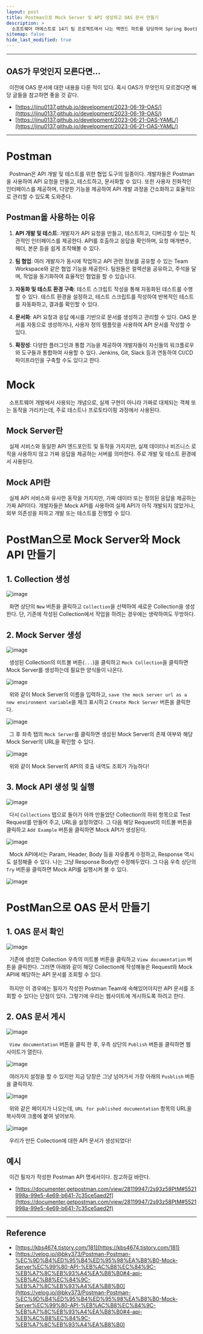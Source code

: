 ```yaml
---
layout: post
title: Postman으로 Mock Server 및 API 생성하고 OAS 문서 만들기
description: >
  소프트웨어 마에스트로 14기 팀 프로젝트에서 나는 백엔드 파트를 담당하여 Spring Boot를 통한 API 서버 개발을 하게 되었다. 이를 위해 학습 차 게시글을 작성하게 되었다.
sitemap: false
hide_last_modified: true
---
```


---

## OAS가 무엇인지 모른다면...

&nbsp; 이전에 OAS 문서에 대한 내용을 다룬 적이 있다. 혹시 OAS가 무엇인지 모르겠다면 해당 글들을 참고하면 좋을 것 같다.

- [https://jinu0137.github.io/development/2023-06-19-OAS/](https://jinu0137.github.io/development/2023-06-19-OAS/)
- [https://jinu0137.github.io/development/2023-06-21-OAS-YAML/](https://jinu0137.github.io/development/2023-06-21-OAS-YAML/)

---

# Postman

&nbsp; Postman은 API 개발 및 테스트를 위한 협업 도구의 일종이다. 개발자들은 Postman을 사용하여 API 요청을 만들고, 테스트하고, 문서화할 수 있다. 또한 사용자 친화적인 인터페이스를 제공하며, 다양한 기능을 제공하여 API 개발 과정을 간소화하고 효율적으로 관리할 수 있도록 도와준다.

## Postman을 사용하는 이유

1. **API 개발 및 테스트**: 개발자가 API 요청을 만들고, 테스트하고, 디버깅할 수 있는 직관적인 인터페이스를 제공한다. API를 호출하고 응답을 확인하며, 요청 매개변수, 헤더, 본문 등을 쉽게 조작해볼 수 있다.

2. **팀 협업**: 여러 개발자가 동시에 작업하고 API 관련 정보를 공유할 수 있는 Team Workspace와 같은 협업 기능을 제공한다. 팀원들은 컬렉션을 공유하고, 주석을 달며, 작업을 동기화하여 효율적인 협업을 할 수 있습니다.

3. **자동화 및 테스트 환경 구축**: 테스트 스크립트 작성을 통해 자동화된 테스트를 수행할 수 있다. 테스트 환경을 설정하고, 테스트 스크립트를 작성하여 반복적인 테스트를 자동화하고, 결과를 확인할 수 있다.

4. **문서화**: API 요청과 응답 예시를 기반으로 문서를 생성하고 관리할 수 있다. OAS 문서를 자동으로 생성하거나, 사용자 정의 템플릿을 사용하여 API 문서를 작성할 수 있다.

5. **확장성**: 다양한 플러그인과 통합 기능을 제공하여 개발자들이 자신들의 워크플로우와 도구들과 통합하여 사용할 수 있다. Jenkins, Git, Slack 등과 연동하여 CI/CD 파이프라인을 구축할 수도 있다고 한다.

# Mock

&nbsp; 소프트웨어 개발에서 사용되는 개념으로, 실제 구현이 아니라 가짜로 대체되는 객체 또는 동작을 가리키는데, 주로 테스트나 프로토타이핑 과정에서 사용된다.

## Mock Server란

&nbsp; 실제 서비스와 동일한 API 엔드포인트 및 동작을 가지지만, 실제 데이터나 비즈니스 로직을 사용하지 않고 가짜 응답을 제공하는 서버를 의미한다. 주로 개발 및 테스트 환경에서 사용된다.

## Mock API란

&nbsp; 실제 API 서비스와 유사한 동작을 가지지만, 가짜 데이터 또는 정의된 응답을 제공하는 가짜 API이다. 개발자들은 Mock API를 사용하여 실제 API가 아직 개발되지 않았거나, 외부 의존성을 피하고 개발 또는 테스트를 진행할 수 있다.

# PostMan으로 Mock Server와 Mock API 만들기

## 1. Collection 생성

![image](https://user-images.githubusercontent.com/68031450/247841355-f2464163-d0c3-42f6-a7e0-a21af2562305.png)

&nbsp; 화면 상단의 `New` 버튼을 클릭하고 `Collection`을 선택하여 새로운 Collection을 생성한다. 단, 기존에 작성된 Collection에서 작업을 하려는 경우에는 생략하여도 무방하다.

## 2. Mock Server 생성

![image](https://user-images.githubusercontent.com/68031450/247842467-8442f171-f0fe-4b58-804f-2a84acbbb806.png)

&nbsp; 생성된 Collection의 미트볼 버튼(`...`)을 클릭하고 `Mock Collection`을 클릭하면 Mock Server를 생성하는데 필요한 양식들이 나온다.

![image](https://user-images.githubusercontent.com/68031450/247842796-bbbaf831-717f-4ec7-bc0a-30bdb94b42dd.png)

&nbsp; 위와 같이 Mock Server의 이름을 입력하고, `save the mock server url as a new environment variable`을 체크 표시하고 `Create Mock Server` 버튼을 클릭한다.

![image](https://user-images.githubusercontent.com/68031450/247843081-347876a4-82b8-4844-a380-646c219a39c1.png)

&nbsp; 그 후 좌측 탭의 `Mock Server`를 클릭하면 생성된 Mock Server의 존재 여부와 해당 Mock Server의 URL을 확인할 수 있다.

![image](https://user-images.githubusercontent.com/68031450/247846309-2421af09-e917-4288-89dc-06f0d673af09.png)

&nbsp; 위와 같이 Mock Server의 API의 호출 내역도 조회가 가능하다!

## 3. Mock API 생성 및 실행

![image](https://user-images.githubusercontent.com/68031450/247844903-05616e84-0093-4f39-95a0-f2b475cf22b4.png)

&nbsp; 다시 `Collections` 탭으로 돌아가 아까 만들었던 Collection의 하위 항목으로 Test Request를 만들어 주고, URL을 설정하였다. 그 다음 해당 Request의 미트볼 버튼을 클릭하고 `Add Example` 버튼을 클릭하면 Mock API가 생성된다.

![image](https://user-images.githubusercontent.com/68031450/247845349-4e0a63b3-e8ea-44d9-889e-983024b033c0.png)

&nbsp; Mock API에서는 Param, Header, Body 등을 자유롭게 수정하고, Response 역시도 설정해줄 수 있다. 나는 그냥 Response Body만 수정해두었다. 그 다음 우측 상단의 `Try` 버튼을 클릭하면 Mock API를 실행시켜 볼 수 있다.

![image](https://user-images.githubusercontent.com/68031450/247845797-7cfab00a-1ba0-4151-9617-5b1e42f9061e.png)

# PostMan으로 OAS 문서 만들기

## 1. OAS 문서 확인

![image](https://user-images.githubusercontent.com/68031450/247845930-7ef4fb14-a2b0-48f1-97c0-cb7bad3ed54f.png)

&nbsp; 기존에 생성한 Collection 우측의 미트볼 버튼을 클릭하고 `View documentation` 버튼을 클릭한다. 그러면 아래와 같이 해당 Collection에 작성해놓은 Request와 Mock API에 해당하는 API 문서를 조회할 수 있다.<br><br>
&nbsp; 하지만 이 경우에는 필자가 작성한 Postman Team에 속해있어야지만 API 문서를 조회할 수 있다는 단점이 있다. 그렇기에 우리는 웹사이트에 게시하도록 하려고 한다.

## 2. OAS 문서 게시

![image](https://user-images.githubusercontent.com/68031450/247848750-97caa12b-a20e-443d-9616-b1f1ea6db366.png)

&nbsp; `View documentation` 버튼을 클릭 한 후, 우측 상단의 `Publish` 버튼을 클릭하면 웹 사이트가 열린다.

![image](https://user-images.githubusercontent.com/68031450/247849087-06fe21e3-4495-4e6f-827a-3000c3c73c00.png)

&nbsp; 여러가지 설정을 할 수 있지만 지금 당장은 그냥 넘어가서 가장 아래의 `Pusblish` 버튼을 클릭하자.

![image](https://user-images.githubusercontent.com/68031450/247850184-f3ba81ca-b3c3-4638-aaf1-57308613d99a.png)

&nbsp; 위와 같은 페이지가 나오는데, `URL for published documentation` 항목의 URL을 복사하여 크롬에 붙여 넣어보자.

![image](https://user-images.githubusercontent.com/68031450/247850346-93d50399-7acb-4efa-9c78-2ed1639a87ad.png)

&nbsp; 우리가 만든 Collection에 대한 API 문서가 생성되었다!

## 예시

&nbsp; 이건 필자가 작성한 Postman API 명세서이다. 참고하길 바란다.

- [https://documenter.getpostman.com/view/28119947/2s93z58PtM#5521998a-99e5-4e69-b641-7c35ce5aed2f](https://documenter.getpostman.com/view/28119947/2s93z58PtM#5521998a-99e5-4e69-b641-7c35ce5aed2f)

---

## Reference

- [https://kbs4674.tistory.com/181](https://kbs4674.tistory.com/181)
- [https://velog.io/@bky373/Postman-Postman-%EC%9D%B4%ED%95%B4%ED%95%98%EA%B8%B0-Mock-Server%EC%99%80-API-%EB%AC%B8%EC%84%9C-%EB%A7%8C%EB%93%A4%EA%B8%B0#4-api-%EB%AC%B8%EC%84%9C-%EB%A7%8C%EB%93%A4%EA%B8%B0](https://velog.io/@bky373/Postman-Postman-%EC%9D%B4%ED%95%B4%ED%95%98%EA%B8%B0-Mock-Server%EC%99%80-API-%EB%AC%B8%EC%84%9C-%EB%A7%8C%EB%93%A4%EA%B8%B0#4-api-%EB%AC%B8%EC%84%9C-%EB%A7%8C%EB%93%A4%EA%B8%B0)
